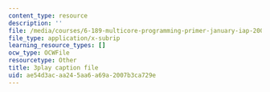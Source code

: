 ```yaml
---
content_type: resource
description: ''
file: /media/courses/6-189-multicore-programming-primer-january-iap-2007/ae54d3acaa245aa6a69a2007b3ca729e_gIuL_WdfH74.vtt
file_type: application/x-subrip
learning_resource_types: []
ocw_type: OCWFile
resourcetype: Other
title: 3play caption file
uid: ae54d3ac-aa24-5aa6-a69a-2007b3ca729e
---
```

